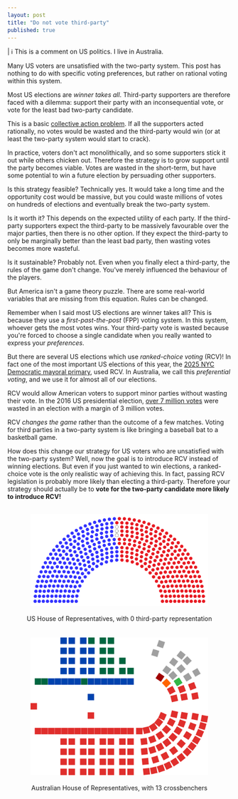 ```yaml
---
layout: post
title: "Do not vote third-party"
published: true
---
```


| ℹ️️️ This is a comment on US politics. I live in Australia.

Many US voters are unsatisfied with the two-party system.
This post has nothing to do with specific voting preferences, but rather on rational voting within this system.

Most US elections are *winner takes all*.
Third-party supporters are therefore faced with a dilemma: support their party with an inconsequential vote, or vote for the least bad two-party candidate.

This is a basic [collective action problem](https://en.wikipedia.org/wiki/Collective_action_problem).
If all the supporters acted rationally, no votes would be wasted and the third-party would win (or at least the two-party system would start to crack).

In practice, voters don't act monolithically, and so some supporters stick it out while others chicken out.
Therefore the strategy is to grow support until the party becomes viable.
Votes are wasted in the short-term, but have some potential to win a future election by persuading other supporters.

Is this strategy feasible?
Technically yes.
It would take a long time and the opportunity cost would be massive, but you could waste millions of votes on hundreds of elections and eventually break the two-party system.

Is it worth it?
This depends on the expected utility of each party.
If the third-party supporters expect the third-party to be massively favourable over the major parties, then there is no other option.
If they expect the third-party to only be marginally better than the least bad party, then wasting votes becomes more wasteful.

Is it sustainable?
Probably not.
Even when you finally elect a third-party, the rules of the game don't change.
You've merely influenced the behaviour of the players.

But America isn't a game theory puzzle.
There are some real-world variables that are missing from this equation.
Rules can be changed.

Remember when I said most US elections are winner takes all?
This is because they use a *first-past-the-post* (FPP) voting system.
In this system, whoever gets the most votes wins.
Your third-party vote is wasted because you're forced to choose a single candidate when you really wanted to express your *preferences*.

But there are several US elections which use *ranked-choice voting* (RCV)!
In fact one of the most important US elections of this year, the [2025 NYC Democratic mayoral primary](https://en.wikipedia.org/wiki/2025_New_York_City_Democratic_mayoral_primary), used RCV.
In Australia, we call this *preferential voting*, and we use it for almost all of our elections.

RCV would allow American voters to support minor parties without wasting their vote.
In the 2016 US presidential election, [over 7 million votes](https://en.wikipedia.org/wiki/2016_United_States_presidential_election#Electoral_results) were wasted in an election with a margin of 3 million votes.

RCV *changes the game* rather than the outcome of a few matches.
Voting for third parties in a two-party system is like bringing a baseball bat to a basketball game.

How does this change our strategy for US voters who are unsatisfied with the two-party system?
Well, now the goal is to introduce RCV instead of winning elections.
But even if you just wanted to win elections, a ranked-choice vote is the only realistic way of achieving this.
In fact, passing RCV legislation is probably more likely than electing a third-party.
Therefore your strategy should actually be to **vote for the two-party candidate more likely to introduce RCV!**

<br>
<div align="center"><img src="/assets/images/us-house.svg" width="400" /></div>
<br>
<div align="center">US House of Representatives, with 0 third-party representation</div>

<br>

<br>
<div align="center"><img src="/assets/images/australian-house.svg" width="400" /></div>
<br>
<div align="center">Australian House of Representatives, with 13 crossbenchers</div>
